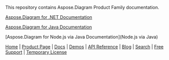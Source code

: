 This repository contains Aspose.Diagram Product Family documentation.

[Aspose.Diagram for .NET Documentation](net)

[Aspose.Diagram for Java Documentation](java)

[Aspose.Diagram for Node.js via Java Documentation](Node.js via Java)


[Home](https://www.aspose.com/) | [Product Page](https://products.aspose.com/diagram/) | [Docs](https://docs.aspose.com/diagram/) | [Demos](https://products.aspose.app/diagram/family) | [API Reference](https://apireference.aspose.com/diagram) | [Blog](https://blog.aspose.com/category/diagram/) | [Search](https://search.aspose.com/) | [Free Support](https://forum.aspose.com/c/diagram) |  [Temporary License](https://purchase.aspose.com/temporary-license)

